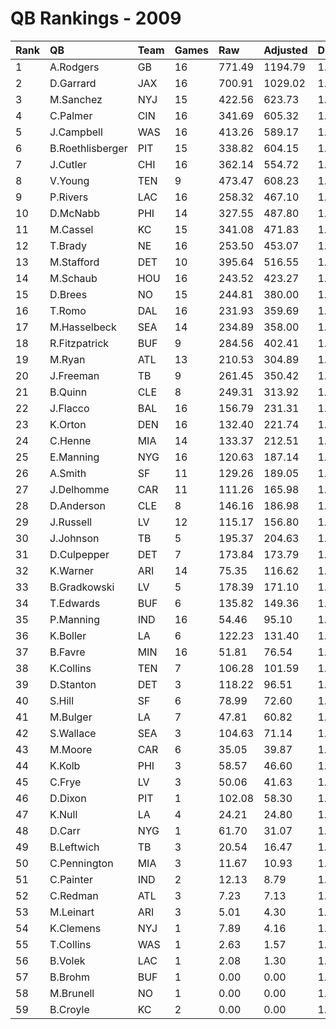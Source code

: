 # QB Rankings - 2009

| Rank | QB               | Team | Games | Raw    | Adjusted | Difficulty | Avg/Game | Normalized |
| :----| :----------------| :----| :-----| :------| :--------| :----------| :--------| :----------|
| 1    | A.Rodgers        | GB   | 16    | 771.49 | 1194.79  | 1.000      | 74.67    | 116.52     |
| 2    | D.Garrard        | JAX  | 16    | 700.91 | 1029.02  | 1.000      | 64.31    | 105.17     |
| 3    | M.Sanchez        | NYJ  | 15    | 422.56 | 623.73   | 1.000      | 41.58    | 76.32      |
| 4    | C.Palmer         | CIN  | 16    | 341.69 | 605.32   | 1.000      | 37.83    | 76.15      |
| 5    | J.Campbell       | WAS  | 16    | 413.26 | 589.17   | 1.000      | 36.82    | 75.04      |
| 6    | B.Roethlisberger | PIT  | 15    | 338.82 | 604.15   | 1.000      | 40.28    | 75.01      |
| 7    | J.Cutler         | CHI  | 16    | 362.14 | 554.72   | 1.000      | 34.67    | 72.68      |
| 8    | V.Young          | TEN  | 9     | 473.47 | 608.23   | 1.000      | 67.58    | 67.78      |
| 9    | P.Rivers         | LAC  | 16    | 258.32 | 467.10   | 1.000      | 29.19    | 66.68      |
| 10   | D.McNabb         | PHI  | 14    | 327.55 | 487.80   | 1.000      | 34.84    | 66.36      |
| 11   | M.Cassel         | KC   | 15    | 341.08 | 471.83   | 1.000      | 31.46    | 66.18      |
| 12   | T.Brady          | NE   | 16    | 253.50 | 453.07   | 1.000      | 28.32    | 65.72      |
| 13   | M.Stafford       | DET  | 10    | 395.64 | 516.55   | 1.000      | 51.65    | 64.01      |
| 14   | M.Schaub         | HOU  | 16    | 243.52 | 423.27   | 1.000      | 26.45    | 63.68      |
| 15   | D.Brees          | NO   | 15    | 244.81 | 380.00   | 1.000      | 25.33    | 60.05      |
| 16   | T.Romo           | DAL  | 16    | 231.93 | 359.69   | 1.000      | 22.48    | 59.33      |
| 17   | M.Hasselbeck     | SEA  | 14    | 234.89 | 358.00   | 1.000      | 25.57    | 57.94      |
| 18   | R.Fitzpatrick    | BUF  | 9     | 284.56 | 402.41   | 1.000      | 44.71    | 56.59      |
| 19   | M.Ryan           | ATL  | 13    | 210.53 | 304.89   | 1.000      | 23.45    | 53.91      |
| 20   | J.Freeman        | TB   | 9     | 261.45 | 350.42   | 1.000      | 38.94    | 53.76      |
| 21   | B.Quinn          | CLE  | 8     | 249.31 | 313.92   | 1.000      | 39.24    | 50.99      |
| 22   | J.Flacco         | BAL  | 16    | 156.79 | 231.31   | 1.000      | 14.46    | 50.53      |
| 23   | K.Orton          | DEN  | 16    | 132.40 | 221.74   | 1.000      | 13.86    | 49.88      |
| 24   | C.Henne          | MIA  | 14    | 133.37 | 212.51   | 1.000      | 15.18    | 48.49      |
| 25   | E.Manning        | NYG  | 16    | 120.63 | 187.14   | 1.000      | 11.70    | 47.51      |
| 26   | A.Smith          | SF   | 11    | 129.26 | 189.05   | 1.000      | 17.19    | 45.84      |
| 27   | J.Delhomme       | CAR  | 11    | 111.26 | 165.98   | 1.000      | 15.09    | 44.48      |
| 28   | D.Anderson       | CLE  | 8     | 146.16 | 186.98   | 1.000      | 23.37    | 44.40      |
| 29   | J.Russell        | LV   | 12    | 115.17 | 156.80   | 1.000      | 13.07    | 44.26      |
| 30   | J.Johnson        | TB   | 5     | 195.37 | 204.63   | 1.000      | 40.93    | 43.49      |
| 31   | D.Culpepper      | DET  | 7     | 173.84 | 173.79   | 1.000      | 24.83    | 43.24      |
| 32   | K.Warner         | ARI  | 14    | 75.35  | 116.62   | 1.000      | 8.33     | 42.26      |
| 33   | B.Gradkowski     | LV   | 5     | 178.39 | 171.10   | 1.000      | 34.22    | 42.05      |
| 34   | T.Edwards        | BUF  | 6     | 135.82 | 149.36   | 1.000      | 24.89    | 41.60      |
| 35   | P.Manning        | IND  | 16    | 54.46  | 95.10    | 1.000      | 5.94     | 41.21      |
| 36   | K.Boller         | LA   | 6     | 122.23 | 131.40   | 1.000      | 21.90    | 40.77      |
| 37   | B.Favre          | MIN  | 16    | 51.81  | 76.54    | 1.000      | 4.78     | 39.93      |
| 38   | K.Collins        | TEN  | 7     | 106.28 | 101.59   | 1.000      | 14.51    | 39.69      |
| 39   | D.Stanton        | DET  | 3     | 118.22 | 96.51    | 1.000      | 32.17    | 38.08      |
| 40   | S.Hill           | SF   | 6     | 78.99  | 72.60    | 1.000      | 12.10    | 38.05      |
| 41   | M.Bulger         | LA   | 7     | 47.81  | 60.82    | 1.000      | 8.69     | 37.68      |
| 42   | S.Wallace        | SEA  | 3     | 104.63 | 71.14    | 1.000      | 23.71    | 37.19      |
| 43   | M.Moore          | CAR  | 6     | 35.05  | 39.87    | 1.000      | 6.65     | 36.54      |
| 44   | K.Kolb           | PHI  | 3     | 58.57  | 46.60    | 1.000      | 15.53    | 36.33      |
| 45   | C.Frye           | LV   | 3     | 50.06  | 41.63    | 1.000      | 13.88    | 36.15      |
| 46   | D.Dixon          | PIT  | 1     | 102.08 | 58.30    | 1.000      | 58.30    | 36.01      |
| 47   | K.Null           | LA   | 4     | 24.21  | 24.80    | 1.000      | 6.20     | 35.67      |
| 48   | D.Carr           | NYG  | 1     | 61.70  | 31.07    | 1.000      | 31.07    | 35.39      |
| 49   | B.Leftwich       | TB   | 3     | 20.54  | 16.47    | 1.000      | 5.49     | 35.27      |
| 50   | C.Pennington     | MIA  | 3     | 11.67  | 10.93    | 1.000      | 3.64     | 35.08      |
| 51   | C.Painter        | IND  | 2     | 12.13  | 8.79     | 1.000      | 4.40     | 34.95      |
| 52   | C.Redman         | ATL  | 3     | 7.23   | 7.13     | 1.000      | 2.38     | 34.94      |
| 53   | M.Leinart        | ARI  | 3     | 5.01   | 4.30     | 1.000      | 1.43     | 34.84      |
| 54   | K.Clemens        | NYJ  | 1     | 7.89   | 4.16     | 1.000      | 4.16     | 34.79      |
| 55   | T.Collins        | WAS  | 1     | 2.63   | 1.57     | 1.000      | 1.57     | 34.73      |
| 56   | B.Volek          | LAC  | 1     | 2.08   | 1.30     | 1.000      | 1.30     | 34.72      |
| 57   | B.Brohm          | BUF  | 1     | 0.00   | 0.00     | 1.000      | 0.00     | 34.69      |
| 58   | M.Brunell        | NO   | 1     | 0.00   | 0.00     | 1.000      | 0.00     | 34.69      |
| 59   | B.Croyle         | KC   | 2     | 0.00   | 0.00     | 1.000      | 0.00     | 34.69      |

